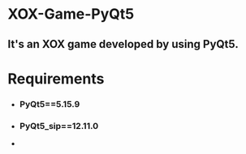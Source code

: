 # XOX-Game-PyQt5
## It's an XOX game developed by using PyQt5.

# Requirements
* ### PyQt5==5.15.9
* ### PyQt5_sip==12.11.0
* 
